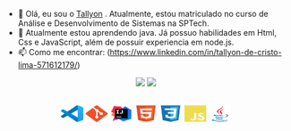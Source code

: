 - 👋 Olá, eu sou o <a href="https://github.com/Tallyon-Lima">Tallyon</a> . Atualmente, estou matriculado no curso de Análise e Desenvolvimento de Sistemas na SPTech.
- 🌱 Atualmente estou aprendendo java. Já possuo habilidades em Html, Css e JavaScript, além de possuir experiencia em node.js.
- 📫 Como me encontrar: (https://www.linkedin.com/in/tallyon-de-cristo-lima-571612179/)


<div align="center">
  <a href="https://github.com/Tallyon-Lima"><img height="160em" src="https://github-readme-stats.vercel.app/api?username=Tallyon-Lima&show_icons=true&theme=default&include_all_commits=false&count_private=false"/></a>
  <a href="https://github.com/Tallyon-Lima"><img height="160em" src="https://github-readme-stats.vercel.app/api/top-langs/?username=tallyon-lima&layout=compact&langs_count=6&theme=default"/></a>
</div>
<br/>
<p align="center">
  
  <img src="https://raw.githubusercontent.com/devicons/devicon/master/icons/vscode/vscode-original.svg" alt="vs code" width="40" height="30"/>
  <img src="https://raw.githubusercontent.com/devicons/devicon/master/icons/git/git-original.svg" alt="git" width="40" height="30"/>
  <img src="https://raw.githubusercontent.com/devicons/devicon/master/icons/intellij/intellij-original.svg" alt="vs code" width="40" height="30"/>
  <img src="https://raw.githubusercontent.com/devicons/devicon/master/icons/html5/html5-original.svg" alt="html5" width="40" height="30"/>
  <img src="https://raw.githubusercontent.com/devicons/devicon/master/icons/css3/css3-original.svg" alt="css3" width="40" height="30"/>
  <img src="https://raw.githubusercontent.com/devicons/devicon/master/icons/javascript/javascript-plain.svg" alt="javascript" width="40" height="30"/>
  <img src="https://raw.githubusercontent.com/devicons/devicon/master/icons/java/java-original.svg" alt="java" width="40" height="30"/>
  
</p>

